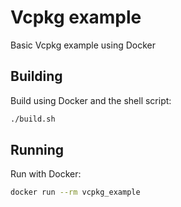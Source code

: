# Vcpkg example

Basic Vcpkg example using Docker

## Building
Build using Docker and the shell script:
```bash
./build.sh
```

## Running
Run with Docker:
```bash
docker run --rm vcpkg_example
```
